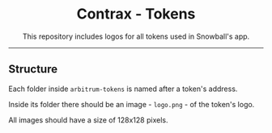 <div align="center">
<h1>Contrax - Tokens </h1>

<p>This repository includes logos for all tokens used in Snowball's app.</p>
</div>

---

## Structure 
Each folder inside `arbitrum-tokens` is named after a token's address.

Inside its folder there should be an image - `logo.png` - of the token's logo.

All images should have a size of 128x128 pixels.



